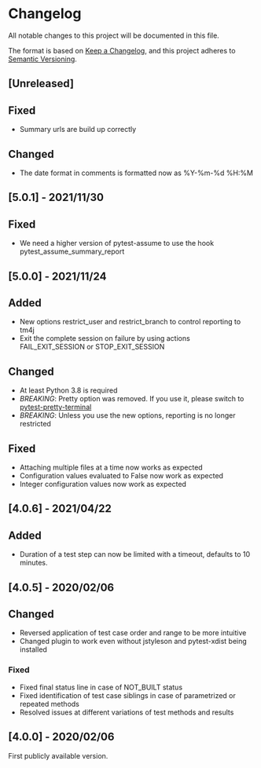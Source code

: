 # Changelog

All notable changes to this project will be documented in this file.

The format is based on [Keep a Changelog](https://keepachangelog.com/en/1.0.0/), and this project adheres to [Semantic Versioning](https://semver.org/spec/v2.0.0.html).

## [Unreleased]

## Fixed

* Summary urls are build up correctly

## Changed

* The date format in comments is formatted now as %Y-%m-%d %H:%M

## [5.0.1] - 2021/11/30

## Fixed

* We need a higher version of pytest-assume to use the hook pytest_assume_summary_report

## [5.0.0] - 2021/11/24

## Added

* New options restrict_user and restrict_branch to control reporting to tm4j
* Exit the complete session on failure by using actions FAIL_EXIT_SESSION or STOP_EXIT_SESSION

## Changed

* At least Python 3.8 is required
* *BREAKING*: Pretty option was removed. If you use it, please switch to [pytest-pretty-terminal](https://github.com/devolo/pytest-pretty-terminal)
* *BREAKING*: Unless you use the new options, reporting is no longer restricted

## Fixed

* Attaching multiple files at a time now works as expected
* Configuration values evaluated to False now work as expected
* Integer configuration values now work as expected

## [4.0.6] - 2021/04/22

## Added

* Duration of a test step can now be limited with a timeout, defaults to 10 minutes.

## [4.0.5] - 2020/02/06

## Changed

* Reversed application of test case order and range to be more intuitive
* Changed plugin to work even without jstyleson and pytest-xdist being installed

### Fixed

* Fixed final status line in case of NOT_BUILT status
* Fixed identification of test case siblings in case of parametrized or repeated methods
* Resolved issues at different variations of test methods and results

## [4.0.0] - 2020/02/06

First publicly available version.
